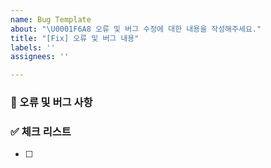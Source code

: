 ```yaml
---
name: Bug Template
about: "\U0001F6A8 오류 및 버그 수정에 대한 내용을 작성해주세요."
title: "[Fix] 오류 및 버그 내용"
labels: ''
assignees: ''

---
```


<!-- 레코드림 Bug 템플릿 -->

### 🚨 오류 및 버그 사항
<!-- 에러 및 버그에 대한 내용을 간략하게 기술합니다 -->

### ✅ 체크 리스트

<!-- 체크 리스트 타입으로 할 일을 분류합니다 -->

- [ ]
